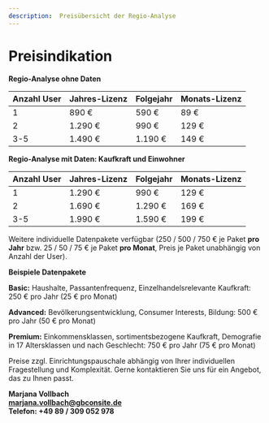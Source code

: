 ```yaml
---
description:  Preisübersicht der Regio-Analyse
---
```


# Preisindikation

**Regio-Analyse ohne Daten**

| **Anzahl User** | **Jahres-Lizenz** | **Folgejahr** | **Monats-Lizenz** |
|-----------------|-------------------|---------------|-------------------|
|               1 |             890 € |         590 € |              89 € |
|               2 |           1.290 € |         990 € |             129 € |
|             3-5 |           1.490 € |       1.190 € |             149 € |

**Regio-Analyse mit Daten: Kaufkraft und Einwohner**

| **Anzahl User** | **Jahres-Lizenz** | **Folgejahr** | **Monats-Lizenz** |
|-----------------|-------------------|---------------|-------------------|
|               1 |           1.290 € |         990 € |             129 € |
|               2 |           1.690 € |       1.290 € |             169 € |
|             3-5 |           1.990 € |       1.590 € |             199 € |


Weitere individuelle Datenpakete verfügbar (250 / 500 / 750 € je Paket **pro Jahr** bzw. 25 / 50 / 75 € je Paket **pro Monat**, Preis je Paket unabhängig von Anzahl der User).


**Beispiele Datenpakete**

**Basic:** Haushalte, Passantenfrequenz, Einzelhandelsrelevante Kaufkraft: 250 € pro Jahr (25 € pro Monat)

**Advanced:** Bevölkerungsentwicklung, Consumer Interests, Bildung: 500 € pro Jahr (50 € pro Monat)

**Premium:** Einkommensklassen, sortimentsbezogene Kaufkraft, Demografie in 17 Altersklassen und nach Geschlecht: 750 € pro Jahr (75 € pro Monat)

Preise zzgl. Einrichtungspauschale abhängig von Ihrer individuellen Fragestellung und Komplexität.
Gerne kontaktieren Sie uns für ein Angebot, das zu Ihnen passt.

**Marjana Vollbach<br>
[marjana.vollbach@gbconsite.de](mailto:marjana.vollbach@gbconsite.de)<br>
Telefon: +49 89 / 309 052 978**


